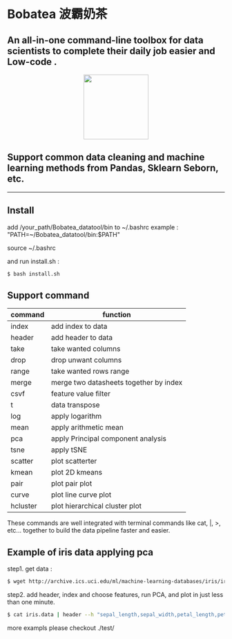 
# Bobatea 波霸奶茶


## An all-in-one command-line toolbox for data scientists to complete their daily job easier and Low-code .

<p align="center">
  <img src="https://imgur.com/ua98vQA" width="150" >
</p>

## Support common data cleaning and machine learning methods from Pandas, Sklearn Seborn, etc.
---

## Install

add /your_path/Bobatea_datatool/bin to ~/.bashrc
example : "PATH=~/Bobatea_datatool/bin:$PATH"

source ~/.bashrc

and run install.sh : 

```bash
$ bash install.sh

```

## Support command

| **command** | **function**                            |
|-------------|-----------------------------------------|
| index       | add index to data                       | 
| header      | add header to data                      | 
| take        | take wanted columns                     |
| drop        | drop unwant columns                     |
| range       | take wanted rows range                  |
| merge       | merge two datasheets together by index  |
| csvf        | feature value filter                    |
| t           | data transpose                          |
| log         | apply logarithm                         |
| mean        | apply arithmetic mean                   |
| pca         | apply Principal component analysis      |
| tsne        | apply tSNE                              |
| scatter     | plot scatterter                         |
| kmean       | plot 2D kmeans                          |
| pair        | plot pair plot                          |
| curve       | plot line curve plot                    |
| hcluster    | plot hierarchical cluster plot          |

These commands are well integrated with terminal commands like cat, |, >, etc... together to build the data pipeline faster and easier.

## Example of iris data applying pca

step1. get data :
```bash
$ wget http://archive.ics.uci.edu/ml/machine-learning-databases/iris/iris.data

```
step2. add header, index and choose features, run PCA, and plot in just less than one minute.
```bash
$ cat iris.data | header --h "sepal_length,sepal_width,petal_length,petal_width,species"  | drop species | pca | scatter 


```

more exampls please checkout ./test/